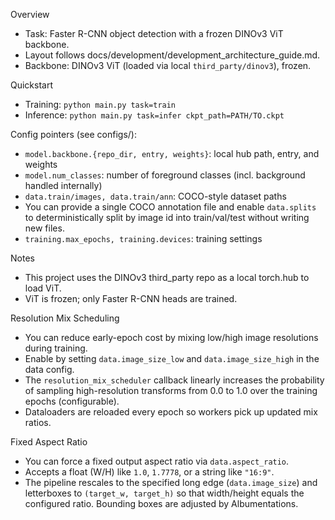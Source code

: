 Overview

- Task: Faster R-CNN object detection with a frozen DINOv3 ViT backbone.
- Layout follows docs/development/development_architecture_guide.md.
- Backbone: DINOv3 ViT (loaded via local `third_party/dinov3`), frozen.

Quickstart

- Training: `python main.py task=train`
- Inference: `python main.py task=infer ckpt_path=PATH/TO.ckpt`

Config pointers (see configs/):

- `model.backbone.{repo_dir, entry, weights}`: local hub path, entry, and weights
- `model.num_classes`: number of foreground classes (incl. background handled internally)
- `data.train/images, data.train/ann`: COCO-style dataset paths
- You can provide a single COCO annotation file and enable `data.splits` to
  deterministically split by image id into train/val/test without writing new files.
- `training.max_epochs, training.devices`: training settings

Notes

- This project uses the DINOv3 third_party repo as a local torch.hub to load ViT.
- ViT is frozen; only Faster R-CNN heads are trained.

Resolution Mix Scheduling

- You can reduce early-epoch cost by mixing low/high image resolutions during training.
- Enable by setting `data.image_size_low` and `data.image_size_high` in the data config.
- The `resolution_mix_scheduler` callback linearly increases the probability of sampling
  high-resolution transforms from 0.0 to 1.0 over the training epochs (configurable).
- Dataloaders are reloaded every epoch so workers pick up updated mix ratios.

Fixed Aspect Ratio

- You can force a fixed output aspect ratio via `data.aspect_ratio`.
- Accepts a float (W/H) like `1.0`, `1.7778`, or a string like `"16:9"`.
- The pipeline rescales to the specified long edge (`data.image_size`) and letterboxes to `(target_w, target_h)`
  so that width/height equals the configured ratio. Bounding boxes are adjusted by Albumentations.
